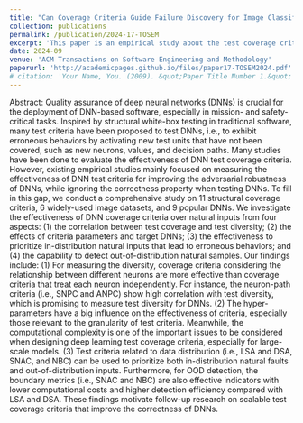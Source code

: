 ```yaml
---
title: "Can Coverage Criteria Guide Failure Discovery for Image Classifiers? An Empirical Study"
collection: publications
permalink: /publication/2024-17-TOSEM
excerpt: 'This paper is an empirical study about the test coverage criteria for DL systems.'
date: 2024-09
venue: 'ACM Transactions on Software Engineering and Methodology'
paperurl: 'http://academicpages.github.io/files/paper17-TOSEM2024.pdf'
# citation: 'Your Name, You. (2009). &quot;Paper Title Number 1.&quot; <i>Journal 1</i>. 1(1).'
---
```

Abstract:
Quality assurance of deep neural networks (DNNs) is crucial for the deployment of DNN-based software, especially in mission- and safety-critical tasks. Inspired by structural white-box testing in traditional software, many test criteria have been proposed to test DNNs, i.e., to exhibit erroneous behaviors by activating new test units that have not been covered, such as new neurons, values, and decision paths. Many studies have been done to evaluate the effectiveness of DNN test coverage criteria. However, existing empirical studies mainly focused on measuring the effectiveness of DNN test criteria for improving the adversarial robustness of DNNs, while ignoring the correctness property when testing DNNs. To fill in this gap, we conduct a comprehensive study on 11 structural coverage criteria, 6 widely-used image datasets, and 9 popular DNNs. We investigate the effectiveness of DNN coverage criteria over natural inputs from four aspects: (1) the correlation between test coverage and test diversity; (2) the effects of criteria parameters and target DNNs; (3) the effectiveness to prioritize in-distribution natural inputs that lead to erroneous behaviors; and (4) the capability to detect out-of-distribution natural samples. Our findings include: (1) For measuring the diversity, coverage criteria considering the relationship between different neurons are more effective than coverage criteria that treat each neuron independently. For instance, the neuron-path criteria (i.e., SNPC and ANPC) show high correlation with test diversity, which is promising to measure test diversity for DNNs. (2) The hyper-parameters have a big influence on the effectiveness of criteria, especially those relevant to the granularity of test criteria. Meanwhile, the computational complexity is one of the important issues to be considered when designing deep learning test coverage criteria, especially for large-scale models. (3) Test criteria related to data distribution (i.e., LSA and DSA, SNAC, and NBC) can be used to prioritize both in-distribution natural faults and out-of-distribution inputs. Furthermore, for OOD detection, the boundary metrics (i.e., SNAC and NBC) are also effective indicators with lower computational costs and higher detection efficiency compared with LSA and DSA. These findings motivate follow-up research on scalable test coverage criteria that improve the correctness of DNNs.